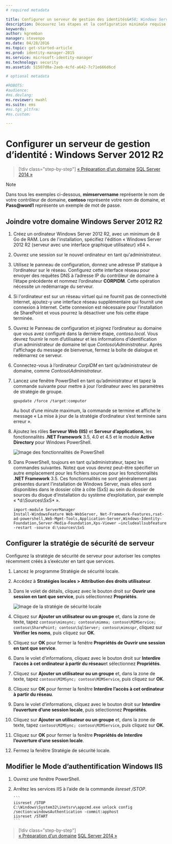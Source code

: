 ```yaml
---
# required metadata

title: Configurer un serveur de gestion des identités&#58; Windows Server 2012 R2 | Microsoft Identity Manager
description: Découvrez les étapes et la configuration minimale requise pour préparer Windows Server 2012 RS à travailler avec MIM 2016.
keywords:
author: kgremban
manager: stevenpo
ms.date: 04/28/2016
ms.topic: get-started-article
ms.prod: identity-manager-2015
ms.service: microsoft-identity-manager
ms.technology: security
ms.assetid: 51507d0a-2aeb-4cfd-a642-7c71e666d6cd

# optional metadata

#ROBOTS:
#audience:
#ms.devlang:
ms.reviewer: mwahl
ms.suite: ems
#ms.tgt_pltfrm:
#ms.custom:

---
```


# Configurer un serveur de gestion d’identité : Windows Server 2012 R2

>[!div class="step-by-step"]
[« Préparation d’un domaine](preparing-domain.md)
[SQL Server 2014 »](prepare-server-sql2014.md)

> [!NOTE]
> Dans tous les exemples ci-dessous, **mimservername** représente le nom de votre contrôleur de domaine, **contoso** représente votre nom de domaine, et **Pass@word1** représente un exemple de mot de passe.

## Joindre votre domaine Windows Server 2012 R2

1. Créez un ordinateur Windows Server 2012 R2, avec un minimum de 8 Go de RAM. Lors de l'installation, spécifiez l'édition « Windows Server 2012 R2 (serveur avec une interface graphique utilisateur) x64 ».

2. Ouvrez une session sur le nouvel ordinateur en tant qu'administrateur.

3. Utilisez le panneau de configuration, donnez une adresse IP statique à l’ordinateur sur le réseau. Configurez cette interface réseau pour envoyer des requêtes DNS à l’adresse IP du contrôleur de domaine à l’étape précédente et nommez l’ordinateur **CORPIDM**.  Cette opération nécessite un redémarrage du serveur.

4. Si l'ordinateur est sur un réseau virtuel qui ne fournit pas de connectivité Internet, ajoutez-y une interface réseau supplémentaire qui fournit une connexion à Internet.  Cette connexion est nécessaire pour l’installation de SharePoint et vous pourrez la désactiver une fois cette étape terminée.

5. Ouvrez le Panneau de configuration et joignez l’ordinateur au domaine que vous avez configuré dans la dernière étape, *contoso.local*.  Vous devrez fournir le nom d’utilisateur et les informations d’identification d’un administrateur de domaine tel que *Contoso\Administrateur*.  Après l'affichage du message de bienvenue, fermez la boîte de dialogue et redémarrez ce serveur.

6. Connectez-vous à l’ordinateur *CorpIDM* en tant qu’administrateur de domaine, comme *Contoso\Administrateur*.

7. Lancez une fenêtre PowerShell en tant qu’administrateur et tapez la commande suivante pour mettre à jour l’ordinateur avec les paramètres de stratégie de groupe.

    ```
    gpupdate /force /target:computer
    ```

    Au bout d’une minute maximum, la commande se termine et affiche le message « La mise à jour de la stratégie d’ordinateur s’est terminée sans erreur ».

8. Ajoutez les rôles **Serveur Web (IIS)** et **Serveur d’applications**, les fonctionnalités **.NET Framework** 3.5, 4.0 et 4.5 et le module **Active Directory** pour Windows PowerShell.

    ![Image des fonctionnalités de PowerShell](media/MIM-DeployWS2.png)

9. Dans PowerShell, toujours en tant qu’administrateur, tapez les commandes suivantes. Notez que vous devrez peut-être spécifier un autre emplacement pour les fichiers sources pour les fonctionnalités **.NET Framework** 3.5. Ces fonctionnalités ne sont généralement pas présentes durant l’installation de Windows Server, mais elles sont disponibles dans le dossier côte à côte (SxS) au sein du dossier de sources du disque d’installation du système d’exploitation, par exemple « *d:\Sources\SxS\* ».

    ```
    import-module ServerManager
    Install-WindowsFeature Web-WebServer, Net-Framework-Features,rsat-ad-powershell,Web-Mgmt-Tools,Application-Server,Windows-Identity-Foundation,Server-Media-Foundation,Xps-Viewer –includeallsubfeature -restart -source d:\sources\SxS
    ```

## Configurer la stratégie de sécurité de serveur

Configurez la stratégie de sécurité de serveur pour autoriser les comptes récemment créés à s’exécuter en tant que services.

1. Lancez le programme Stratégie de sécurité locale.

2. Accédez à **Stratégies locales > Attribution des droits utilisateur**.

3. Dans le volet de détails, cliquez avec le bouton droit sur **Ouvrir une session en tant que service**, puis sélectionnez **Propriétés**.

    ![Image de la stratégie de sécurité locale](media/MIM-DeployWS3.png)

4. Cliquez sur **Ajouter un utilisateur ou un groupe** et, dans la zone de texte, tapez `contoso\mimsync; contoso\mimma; contoso\MIMService; contoso\SharePoint; contoso\SqlServer; contoso\mimsspr`, cliquez sur **Vérifier les noms**, puis cliquez sur **OK**.

5. Cliquez sur **OK** pour fermer la fenêtre **Propriétés de Ouvrir une session en tant que service**.

6.  Dans le volet d’informations, cliquez avec le bouton droit sur **Interdire l’accès à cet ordinateur à partir du réseau**et sélectionnez **Propriétés**.

7. Cliquez sur **Ajouter un utilisateur ou un groupe** et, dans la zone de texte, tapez `contoso\MIMSync; contoso\MIMService`, puis cliquez sur **OK**.

8. Cliquez sur **OK** pour fermer la fenêtre **Interdire l’accès à cet ordinateur à partir du réseau**.

9. Dans le volet d’informations, cliquez avec le bouton droit sur **Interdire l’ouverture d’une session locale**, puis sélectionnez **Propriétés**.

10. Cliquez sur **Ajouter un utilisateur ou un groupe** et, dans la zone de texte, tapez `contoso\MIMSync; contoso\MIMService`, puis cliquez sur **OK**.

11. Cliquez sur **OK** pour fermer la fenêtre **Propriétés de Interdire l’ouverture d’une session locale**.

12. Fermez la fenêtre Stratégie de sécurité locale.


## Modifier le Mode d’authentification Windows IIS

1.  Ouvrez une fenêtre PowerShell.

2.  Arrêtez les services IIS à l’aide de la commande *iisreset /STOP*.

        ```
        iisreset /STOP
        C:\Windows\System32\inetsrv\appcmd.exe unlock config /section:windowsAuthentication -commit:apphost
        iisreset /START
        ```

>[!div class="step-by-step"]  
[« Préparation d’un domaine](preparing-domain.md)
[SQL Server 2014 »](prepare-server-sql2014.md)


<!--HONumber=Apr16_HO2-->



